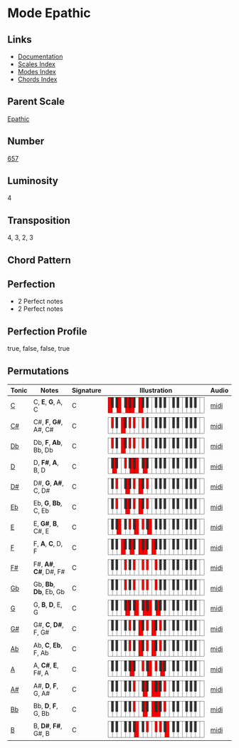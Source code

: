 # Mode Epathic

## Links

- [Documentation](README.md)
- [Scales Index](Scales.md)
- [Modes Index](Modes.md)
- [Chords Index](Chords.md)

## Parent Scale

[Epathic](ScaleEpathic.md)

## Number

[657](https://ianring.com/musictheory/scales/657)

## Luminosity

4

## Transposition

4, 3, 2, 3

## Chord Pattern



## Perfection

- 2 Perfect notes
- 2 Perfect notes

## Perfection Profile

true, false, false, true

## Permutations

| Tonic | Notes | Signature | Illustration | Audio |
|-------|-------|-----------|--------------|-------|
| [C](ModeCNaturalEpathic.md) | C, **E**, **G**, A, C | C | ![CNaturalEpathic](ModeCNaturalEpathic.png) | [midi](https://github.com/edipermadi/music/blob/main/docs/ModeCNaturalEpathic.mid?raw=true) |
| [C#](ModeCSharpEpathic.md) | C#, **F**, **G#**, A#, C# | C | ![CSharpEpathic](ModeCSharpEpathic.png) | [midi](https://github.com/edipermadi/music/blob/main/docs/ModeCSharpEpathic.mid?raw=true) |
| [Db](ModeDFlatEpathic.md) | Db, **F**, **Ab**, Bb, Db | C | ![DFlatEpathic](ModeDFlatEpathic.png) | [midi](https://github.com/edipermadi/music/blob/main/docs/ModeDFlatEpathic.mid?raw=true) |
| [D](ModeDNaturalEpathic.md) | D, **F#**, **A**, B, D | C | ![DNaturalEpathic](ModeDNaturalEpathic.png) | [midi](https://github.com/edipermadi/music/blob/main/docs/ModeDNaturalEpathic.mid?raw=true) |
| [D#](ModeDSharpEpathic.md) | D#, **G**, **A#**, C, D# | C | ![DSharpEpathic](ModeDSharpEpathic.png) | [midi](https://github.com/edipermadi/music/blob/main/docs/ModeDSharpEpathic.mid?raw=true) |
| [Eb](ModeEFlatEpathic.md) | Eb, **G**, **Bb**, C, Eb | C | ![EFlatEpathic](ModeEFlatEpathic.png) | [midi](https://github.com/edipermadi/music/blob/main/docs/ModeEFlatEpathic.mid?raw=true) |
| [E](ModeENaturalEpathic.md) | E, **G#**, **B**, C#, E | C | ![ENaturalEpathic](ModeENaturalEpathic.png) | [midi](https://github.com/edipermadi/music/blob/main/docs/ModeENaturalEpathic.mid?raw=true) |
| [F](ModeFNaturalEpathic.md) | F, **A**, **C**, D, F | C | ![FNaturalEpathic](ModeFNaturalEpathic.png) | [midi](https://github.com/edipermadi/music/blob/main/docs/ModeFNaturalEpathic.mid?raw=true) |
| [F#](ModeFSharpEpathic.md) | F#, **A#**, **C#**, D#, F# | C | ![FSharpEpathic](ModeFSharpEpathic.png) | [midi](https://github.com/edipermadi/music/blob/main/docs/ModeFSharpEpathic.mid?raw=true) |
| [Gb](ModeGFlatEpathic.md) | Gb, **Bb**, **Db**, Eb, Gb | C | ![GFlatEpathic](ModeGFlatEpathic.png) | [midi](https://github.com/edipermadi/music/blob/main/docs/ModeGFlatEpathic.mid?raw=true) |
| [G](ModeGNaturalEpathic.md) | G, **B**, **D**, E, G | C | ![GNaturalEpathic](ModeGNaturalEpathic.png) | [midi](https://github.com/edipermadi/music/blob/main/docs/ModeGNaturalEpathic.mid?raw=true) |
| [G#](ModeGSharpEpathic.md) | G#, **C**, **D#**, F, G# | C | ![GSharpEpathic](ModeGSharpEpathic.png) | [midi](https://github.com/edipermadi/music/blob/main/docs/ModeGSharpEpathic.mid?raw=true) |
| [Ab](ModeAFlatEpathic.md) | Ab, **C**, **Eb**, F, Ab | C | ![AFlatEpathic](ModeAFlatEpathic.png) | [midi](https://github.com/edipermadi/music/blob/main/docs/ModeAFlatEpathic.mid?raw=true) |
| [A](ModeANaturalEpathic.md) | A, **C#**, **E**, F#, A | C | ![ANaturalEpathic](ModeANaturalEpathic.png) | [midi](https://github.com/edipermadi/music/blob/main/docs/ModeANaturalEpathic.mid?raw=true) |
| [A#](ModeASharpEpathic.md) | A#, **D**, **F**, G, A# | C | ![ASharpEpathic](ModeASharpEpathic.png) | [midi](https://github.com/edipermadi/music/blob/main/docs/ModeASharpEpathic.mid?raw=true) |
| [Bb](ModeBFlatEpathic.md) | Bb, **D**, **F**, G, Bb | C | ![BFlatEpathic](ModeBFlatEpathic.png) | [midi](https://github.com/edipermadi/music/blob/main/docs/ModeBFlatEpathic.mid?raw=true) |
| [B](ModeBNaturalEpathic.md) | B, **D#**, **F#**, G#, B | C | ![BNaturalEpathic](ModeBNaturalEpathic.png) | [midi](https://github.com/edipermadi/music/blob/main/docs/ModeBNaturalEpathic.mid?raw=true) |
